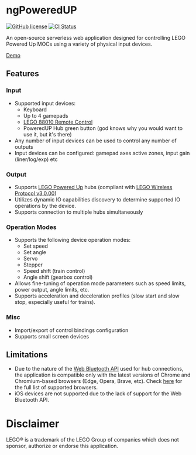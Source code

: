 # ngPoweredUP

[![GitHub license](https://img.shields.io/github/license/nvsukhanov/ngPoweredUP)](https://github.com/nvsukhanov/ngPoweredUP/blob/main/LICENSE.md)
[![CI Status](https://github.com/nvsukhanov/ngPoweredUP/actions/workflows/ci.yml/badge.svg)](https://github.com/nvsukhanov/ngPoweredUP/actions)

An open-source serverless web application designed for controlling LEGO Powered Up MOCs using a variety of physical input devices.

[Demo](https://ngpoweredup.pages.dev)

## Features

### Input

- Supported input devices:
    - Keyboard
    - Up to 4 gamepads
    - [LEGO 88010 Remote Control](https://www.lego.com/en-us/product/remote-control-for-top-gear-rally-car-88010)
    - PoweredUP Hub green button (god knows why you would want to use it, but it's there)
- Any number of input devices can be used to control any number of outputs
- Input devices can be configured: gamepad axes active zones, input gain (liner/log/exp) etc

### Output

- Supports [LEGO Powered Up](https://www.lego.com/en-us/themes/powered-up/about) hubs (compliant with [LEGO Wireless Protocol v3.0.00](https://lego.github.io/lego-ble-wireless-protocol-docs/index.html))
- Utilizes dynamic IO capabilities discovery to determine supported IO operations by the device.
- Supports connection to multiple hubs simultaneously

### Operation Modes

- Supports the following device operation modes:
    - Set speed
    - Set angle
    - Servo
    - Stepper
    - Speed shift (train control)
    - Angle shift (gearbox control)
- Allows fine-tuning of operation mode parameters such as speed limits, power output, angle limits, etc.
- Supports acceleration and deceleration profiles (slow start and slow stop, especially useful for trains).

### Misc

- Import/export of control bindings configuration
- Supports small screen devices

## Limitations

- Due to the nature of the [Web Bluetooth API](https://developer.mozilla.org/en-US/docs/Web/API/Web_Bluetooth_API) used for hub connections, the application is compatible only with the latest versions of Chrome and Chromium-based browsers (Edge, Opera, Brave, etc). Check [here](https://caniuse.com/web-bluetooth) for the full list of supported browsers.
- iOS devices are not supported due to the lack of support for the Web Bluetooth API.

# Disclaimer

LEGO® is a trademark of the LEGO Group of companies which does not sponsor, authorize or endorse this application.
